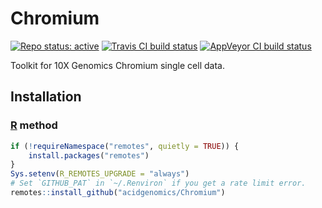 # Chromium

[![Repo status: active](https://www.repostatus.org/badges/latest/active.svg)](https://www.repostatus.org/#active)
[![Travis CI build status](https://travis-ci.com/acidgenomics/Chromium.svg?branch=master)](https://travis-ci.com/acidgenomics/Chromium)
[![AppVeyor CI build status](https://ci.appveyor.com/api/projects/status/kq9ecwl1nktap64f/branch/master?svg=true)](https://ci.appveyor.com/project/mjsteinbaugh/chromium/branch/master)

Toolkit for 10X Genomics Chromium single cell data.

## Installation

### [R][] method

```r
if (!requireNamespace("remotes", quietly = TRUE)) {
    install.packages("remotes")
}
Sys.setenv(R_REMOTES_UPGRADE = "always")
# Set `GITHUB_PAT` in `~/.Renviron` if you get a rate limit error.
remotes::install_github("acidgenomics/Chromium")
```

[Bioconductor]: https://bioconductor.org/
[BiocManager]: https://cran.r-project.org/package=BiocManager
[R]: https://www.r-project.org/
